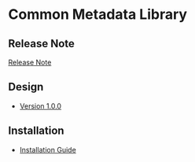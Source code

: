 # Common Metadata Library

## Release Note

[Release Note](gen-lib-release-note)

## Design

- [Version 1.0.0](gen-lib-design)

## Installation

- [Installation Guide](gen-lib-installation)
